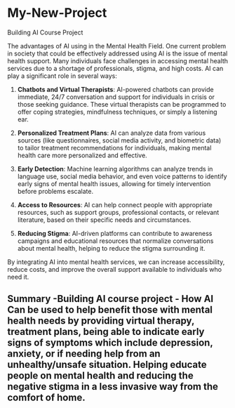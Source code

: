 # My-New-Project
Building AI Course Project 

The advantages of AI using in the Mental Health Field. 
One current problem in society that could be effectively addressed using AI is the issue of mental health support. Many individuals face challenges in accessing mental health services due to a shortage of professionals, stigma, and high costs. AI can play a significant role in several ways:

1. **Chatbots and Virtual Therapists**: AI-powered chatbots can provide immediate, 24/7 conversation and support for individuals in crisis or those seeking guidance. These virtual therapists can be programmed to offer coping strategies, mindfulness techniques, or simply a listening ear.

2. **Personalized Treatment Plans**: AI can analyze data from various sources (like questionnaires, social media activity, and biometric data) to tailor treatment recommendations for individuals, making mental health care more personalized and effective.

3. **Early Detection**: Machine learning algorithms can analyze trends in language use, social media behavior, and even voice patterns to identify early signs of mental health issues, allowing for timely intervention before problems escalate.

4. **Access to Resources**: AI can help connect people with appropriate resources, such as support groups, professional contacts, or relevant literature, based on their specific needs and circumstances.

5. **Reducing Stigma**: AI-driven platforms can contribute to awareness campaigns and educational resources that normalize conversations about mental health, helping to reduce the stigma surrounding it.

By integrating AI into mental health services, we can increase accessibility, reduce costs, and improve the overall support available to individuals who need it.


## Summary -Building AI course project  - How AI Can be used to help benefit those with mental health needs by providing virtual therapy, treatment plans, being able to indicate early signs of symptoms which include depression, anxiety, or if needing help from an unhealthy/unsafe situation. Helping educate people on mental health and reducing the negative stigma in a less invasive way from the comfort of home.
